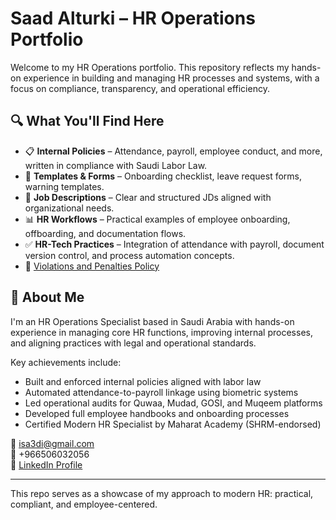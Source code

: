 # Saad Alturki – HR Operations Portfolio

Welcome to my HR Operations portfolio. This repository reflects my hands-on experience in building and managing HR processes and systems, with a focus on compliance, transparency, and operational efficiency.

## 🔍 What You'll Find Here

- 📋 **Internal Policies** – Attendance, payroll, employee conduct, and more, written in compliance with Saudi Labor Law.
- 🧾 **Templates & Forms** – Onboarding checklist, leave request forms, warning templates.
- 📄 **Job Descriptions** – Clear and structured JDs aligned with organizational needs.
- 📊 **HR Workflows** – Practical examples of employee onboarding, offboarding, and documentation flows.
- ✅ **HR-Tech Practices** – Integration of attendance with payroll, document version control, and process automation concepts.
- 🚫 [Violations and Penalties Policy](./disciplinary-system/violations-and-penalties.md)

## 💼 About Me

I'm an HR Operations Specialist based in Saudi Arabia with hands-on experience in managing core HR functions, improving internal processes, and aligning practices with legal and operational standards.

Key achievements include:
- Built and enforced internal policies aligned with labor law
- Automated attendance-to-payroll linkage using biometric systems
- Led operational audits for Quwaa, Mudad, GOSI, and Muqeem platforms
- Developed full employee handbooks and onboarding processes
- Certified Modern HR Specialist by Maharat Academy (SHRM-endorsed)

📧 isa3di@gmail.com  
📱 +966506032056  
🔗 [LinkedIn Profile](https://www.linkedin.com/in/saad-alturki-753483271)

---

This repo serves as a showcase of my approach to modern HR: practical, compliant, and employee-centered.
